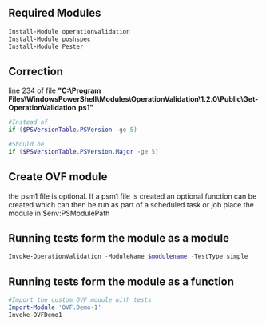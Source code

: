 ## Required Modules

```powershell
Install-Module operationvalidation
Install-Module poshspec
Install-Module Pester
```

## Correction

line 234 of file **"C:\Program Files\WindowsPowerShell\Modules\OperationValidation\1.2.0\Public\Get-OperationValidation.ps1"**

```powershell
#Instead of
if ($PSVersionTable.PSVersion -ge 5)

#Should be
if ($PSVersionTable.PSVersion.Major -ge 5)
```

## Create OVF module

the psm1 file is optional. If a psm1 file is created an optional function can be created which can then be run as part of a scheduled task or job
place the module in $env:PSModulePath

## Running tests form the module as a module

```powershell
Invoke-OperationValidation -ModuleName $modulename -TestType simple
```

## Running tests form the module as a function

```powershell
#Import the custom OVF module with tests
Import-Module 'OVF.Demo-1'
Invoke-OVFDemo1
```
